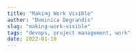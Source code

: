 ```yaml
---
title: "Making Work Visible"
author: "Dominica Degrandis"
slug: "making-work-visible"
tags: "devops, project management, work"
date: 2022-01-10
---
```

